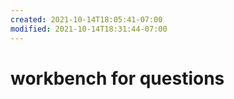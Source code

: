 ```yaml
---
created: 2021-10-14T18:05:41-07:00
modified: 2021-10-14T18:31:44-07:00
---
```


# workbench for questions

